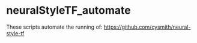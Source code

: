 # neuralStyleTF_automate
 These scripts automate the running of: https://github.com/cysmith/neural-style-tf
